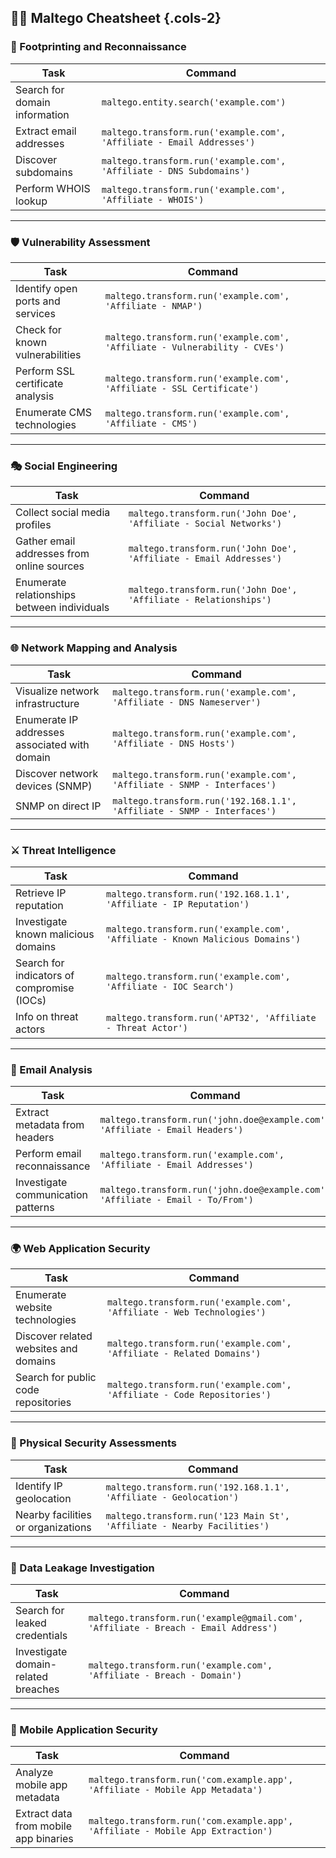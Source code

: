 ## 🕵️‍♂️ Maltego Cheatsheet {.cols-2}

### 📌 Footprinting and Reconnaissance

| Task                          | Command                                                               |
| ----------------------------- | --------------------------------------------------------------------- |
| Search for domain information | `maltego.entity.search('example.com')`                                |
| Extract email addresses       | `maltego.transform.run('example.com', 'Affiliate - Email Addresses')` |
| Discover subdomains           | `maltego.transform.run('example.com', 'Affiliate - DNS Subdomains')`  |
| Perform WHOIS lookup          | `maltego.transform.run('example.com', 'Affiliate - WHOIS')`           |

---

### 🛡️ Vulnerability Assessment

| Task                             | Command                                                                    |
| -------------------------------- | -------------------------------------------------------------------------- |
| Identify open ports and services | `maltego.transform.run('example.com', 'Affiliate - NMAP')`                 |
| Check for known vulnerabilities  | `maltego.transform.run('example.com', 'Affiliate - Vulnerability - CVEs')` |
| Perform SSL certificate analysis | `maltego.transform.run('example.com', 'Affiliate - SSL Certificate')`      |
| Enumerate CMS technologies       | `maltego.transform.run('example.com', 'Affiliate - CMS')`                  |

---

### 🎭 Social Engineering

| Task                                        | Command                                                            |
| ------------------------------------------- | ------------------------------------------------------------------ |
| Collect social media profiles               | `maltego.transform.run('John Doe', 'Affiliate - Social Networks')` |
| Gather email addresses from online sources  | `maltego.transform.run('John Doe', 'Affiliate - Email Addresses')` |
| Enumerate relationships between individuals | `maltego.transform.run('John Doe', 'Affiliate - Relationships')`   |

---

### 🌐 Network Mapping and Analysis

| Task                                          | Command                                                                 |
| --------------------------------------------- | ----------------------------------------------------------------------- |
| Visualize network infrastructure              | `maltego.transform.run('example.com', 'Affiliate - DNS Nameserver')`    |
| Enumerate IP addresses associated with domain | `maltego.transform.run('example.com', 'Affiliate - DNS Hosts')`         |
| Discover network devices (SNMP)               | `maltego.transform.run('example.com', 'Affiliate - SNMP - Interfaces')` |
| SNMP on direct IP                             | `maltego.transform.run('192.168.1.1', 'Affiliate - SNMP - Interfaces')` |

---

### ⚔️ Threat Intelligence

| Task                                       | Command                                                                       |
| ------------------------------------------ | ----------------------------------------------------------------------------- |
| Retrieve IP reputation                     | `maltego.transform.run('192.168.1.1', 'Affiliate - IP Reputation')`           |
| Investigate known malicious domains        | `maltego.transform.run('example.com', 'Affiliate - Known Malicious Domains')` |
| Search for indicators of compromise (IOCs) | `maltego.transform.run('example.com', 'Affiliate - IOC Search')`              |
| Info on threat actors                      | `maltego.transform.run('APT32', 'Affiliate - Threat Actor')`                  |

---

### 📧 Email Analysis

| Task                               | Command                                                                        |
| ---------------------------------- | ------------------------------------------------------------------------------ |
| Extract metadata from headers      | `maltego.transform.run('john.doe@example.com', 'Affiliate - Email Headers')`   |
| Perform email reconnaissance       | `maltego.transform.run('example.com', 'Affiliate - Email Addresses')`          |
| Investigate communication patterns | `maltego.transform.run('john.doe@example.com', 'Affiliate - Email - To/From')` |

---

### 🌍 Web Application Security

| Task                                  | Command                                                                 |
| ------------------------------------- | ----------------------------------------------------------------------- |
| Enumerate website technologies        | `maltego.transform.run('example.com', 'Affiliate - Web Technologies')`  |
| Discover related websites and domains | `maltego.transform.run('example.com', 'Affiliate - Related Domains')`   |
| Search for public code repositories   | `maltego.transform.run('example.com', 'Affiliate - Code Repositories')` |

---

### 🏢 Physical Security Assessments

| Task                               | Command                                                                 |
| ---------------------------------- | ----------------------------------------------------------------------- |
| Identify IP geolocation            | `maltego.transform.run('192.168.1.1', 'Affiliate - Geolocation')`       |
| Nearby facilities or organizations | `maltego.transform.run('123 Main St', 'Affiliate - Nearby Facilities')` |

---

### 🔐 Data Leakage Investigation

| Task                                | Command                                                                            |
| ----------------------------------- | ---------------------------------------------------------------------------------- |
| Search for leaked credentials       | `maltego.transform.run('example@gmail.com', 'Affiliate - Breach - Email Address')` |
| Investigate domain-related breaches | `maltego.transform.run('example.com', 'Affiliate - Breach - Domain')`              |

---

### 📱 Mobile Application Security

| Task                                  | Command                                                                         |
| ------------------------------------- | ------------------------------------------------------------------------------- |
| Analyze mobile app metadata           | `maltego.transform.run('com.example.app', 'Affiliate - Mobile App Metadata')`   |
| Extract data from mobile app binaries | `maltego.transform.run('com.example.app', 'Affiliate - Mobile App Extraction')` |
